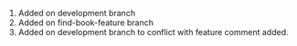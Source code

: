 1. Added on development branch
2. Added on find-book-feature branch
3. Added on development branch to conflict with feature comment added.
